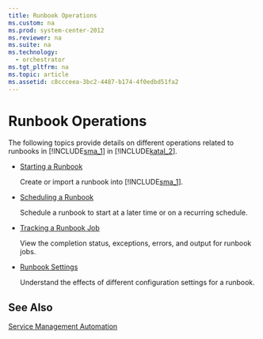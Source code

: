 ```yaml
---
title: Runbook Operations
ms.custom: na
ms.prod: system-center-2012
ms.reviewer: na
ms.suite: na
ms.technology: 
  - orchestrator
ms.tgt_pltfrm: na
ms.topic: article
ms.assetid: c8ccceea-3bc2-4487-b174-4f0edbd51fa2
---
```

# Runbook Operations
The following topics provide details on different operations related to runbooks in [!INCLUDE[sma_1](Token/sma_1_md.md)] in [!INCLUDE[katal_2](Token/katal_2_md.md)].

-   [Starting a Runbook](Starting-a-Runbook.md)

    Create or import a runbook into [!INCLUDE[sma_1](Token/sma_1_md.md)].

-   [Scheduling a Runbook](Scheduling-a-Runbook.md)

    Schedule a runbook to start at a later time or on a recurring schedule.

-   [Tracking a Runbook Job](Tracking-a-Runbook-Job-in-Service-Management-Automation.md)

    View the completion status, exceptions, errors, and output for runbook jobs.

-   [Runbook Settings](Runbook-Settings.md)

    Understand the effects of different configuration settings for a runbook.

## See Also
[Service Management Automation](Service-Management-Automation.md)


